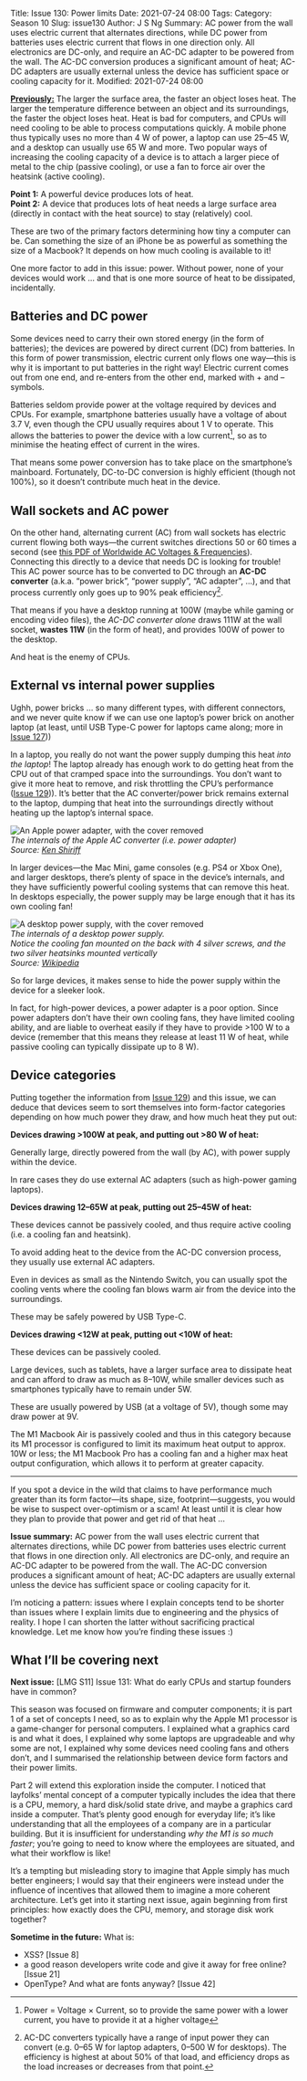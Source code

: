 Title: Issue 130: Power limits
Date: 2021-07-24 08:00
Tags: 
Category: Season 10
Slug: issue130
Author: J S Ng
Summary: AC power from the wall uses electric current that alternates directions, while DC power from batteries uses electric current that flows in one direction only. All electronics are DC-only, and require an AC-DC adapter to be powered from the wall. The AC-DC conversion produces a significant amount of heat; AC-DC adapters are usually external unless the device has sufficient space or cooling capacity for it.
Modified: 2021-07-24 08:00

[**Previously:**](https://buttondown.email/laymansguide/archive/) The larger the surface area, the faster an object loses heat. The larger the temperature difference between an object and its surroundings, the faster the object loses heat. Heat is bad for computers, and CPUs will need cooling to be able to process computations quickly. A mobile phone thus typically uses no more than 4 W of power, a laptop can use 25–45 W, and a desktop can usually use 65 W and more. Two popular ways of increasing the cooling capacity of a device is to attach a larger piece of metal to the chip (passive cooling), or use a fan to force air over the heatsink (active cooling).

**Point 1:** A powerful device produces lots of heat.  
**Point 2:** A device that produces lots of heat needs a large surface area (directly in contact with the heat source) to stay (relatively) cool.

These are two of the primary factors determining how tiny a computer can be. Can something the size of an iPhone be as powerful as something the size of a Macbook? It depends on how much cooling is available to it!

One more factor to add in this issue: power. Without power, none of your devices would work ... and that is one more source of heat to be dissipated, incidentally.

## Batteries and DC power

Some devices need to carry their own stored energy (in the form of batteries); the devices are powered by direct current (DC) from batteries. In this form of power transmission, electric current only flows one way—this is why it is important to put batteries in the right way! Electric current comes out from one end, and re-enters from the other end, marked with + and – symbols.

Batteries seldom provide power at the voltage required by devices and CPUs. For example, smartphone batteries usually have a voltage of about 3.7 V, even though the CPU usually requires about 1 V to operate. This allows the batteries to power the device with a low current[^1], so as to minimise the heating effect of current in the wires.

[^1]: Power = Voltage × Current, so to provide the same power with a lower current, you have to provide it at a higher voltage

That means some power conversion has to take place on the smartphone’s mainboard. Fortunately, DC-to-DC conversion is highly efficient (though not 100%), so it doesn’t contribute much heat in the device.

## Wall sockets and AC power

On the other hand, alternating current (AC) from wall sockets has electric current flowing both ways—the current switches directions 50 or 60 times a second (see [this PDF of Worldwide AC Voltages & Frequencies](https://www.oaktreeproducts.com/img/product/description/List%20of%20Worldwide%20AC%20Voltages.pdf)). Connecting this directly to a device that needs DC is looking for trouble! This AC power source has to be converted to DC through an **AC-DC converter** (a.k.a. “power brick”, “power supply”, “AC adapter”, …), and that process currently only goes up to 90% peak efficiency[^2].

[^2]: AC-DC converters typically have a range of input power they can convert (e.g. 0–65 W for laptop adapters, 0–500 W for desktops). The efficiency is highest at about 50% of that load, and efficiency drops as the load increases or decreases from that point.

That means if you have a desktop running at 100W (maybe while gaming or encoding video files), the *AC-DC converter alone* draws 111W at the wall socket, **wastes 11W** (in the form of heat), and provides 100W of power to the desktop.

And heat is the enemy of CPUs.

## External vs internal power supplies

Ughh, power bricks … so many different types, with different connectors, and we never quite know if we can use one laptop’s power brick on another laptop (at least, until USB Type-C power for laptops came along; more in [Issue 127]({filename}/season10/issue127/issue127.md)))

In a laptop, you really do not want the power supply dumping this heat *into the laptop*! The laptop already has enough work to do getting heat from the CPU out of that cramped space into the surroundings. You don’t want to give it more heat to remove, and risk throttling the CPU’s performance ([Issue 129]({filename}/season10/issue129/issue129.md))). It’s better that the AC converter/power brick remains external to the laptop, dumping that heat into the surroundings directly without heating up the laptop’s internal space.

![An Apple power adapter, with the cover removed]({attach}/season10/issue130/issue130_01.jpg)  
*The internals of the Apple AC converter (i.e. power adapter)<br />Source: [Ken Shiriff](http://www.righto.com/2015/11/macbook-charger-teardown-surprising.html)*    

In larger devices—the Mac Mini, game consoles (e.g. PS4 or Xbox One), and larger desktops, there’s plenty of space in the device’s internals, and they have sufficiently powerful cooling systems that can remove this heat. In desktops especially, the power supply may be large enough that it has its own cooling fan!

![A desktop power supply, with the cover removed]({attach}/season10/issue130/issue130_02.jpg)  
*The internals of a desktop power supply.<br />Notice the cooling fan mounted on the back with 4 silver screws, and the two silver heatsinks mounted vertically<br />Source: [Wikipedia](https://en.wikipedia.org/wiki/Power_supply_unit_(computer))*    

So for large devices, it makes sense to hide the power supply within the device for a sleeker look.

In fact, for high-power devices, a power adapter is a poor option. Since power adapters don’t have their own cooling fans, they have limited cooling ability, and are liable to overheat easily if they have to provide >100 W to a device (remember that this means they release at least 11 W of heat, while passive cooling can typically dissipate up to 8 W).

## Device categories

Putting together the information from [Issue 129]({filename}/season10/issue129/issue129.md)) and this issue, we can deduce that devices seem to sort themselves into form-factor categories depending on how much power they draw, and how much heat they put out:

**Devices drawing >100W at peak, and putting out >80 W of heat:**

Generally large, directly powered from the wall (by AC), with power supply within the device.

In rare cases they do use external AC adapters (such as high-power gaming laptops).

**Devices drawing 12–65W at peak, putting out 25–45W of heat:**

These devices cannot be passively cooled, and thus require active cooling (i.e. a cooling fan and heatsink).

To avoid adding heat to the device from the AC-DC conversion process, they usually use external AC adapters.

Even in devices as small as the Nintendo Switch, you can usually spot the cooling vents where the cooling fan blows warm air from the device into the surroundings.

These may be safely powered by USB Type-C.

**Devices drawing <12W at peak, putting out <10W of heat:**

These devices can be passively cooled.

Large devices, such as tablets, have a larger surface area to dissipate heat and can afford to draw as much as 8–10W, while smaller devices such as smartphones typically have to remain under 5W.

These are usually powered by USB (at a voltage of 5V), though some may draw power at 9V.

The M1 Macbook Air is passively cooled and thus in this category because its M1 processor is configured to limit its maximum heat output to approx. 10W or less; the M1 Macbook Pro has a cooling fan and a higher max heat output configuration, which allows it to perform at greater capacity.

<hr />

If you spot a device in the wild that claims to have performance much greater than its form factor—its shape, size, footprint—suggests, you would be wise to suspect over-optimism or a scam! At least until it is clear how they plan to provide that power and get rid of that heat …

**Issue summary:** AC power from the wall uses electric current that alternates directions, while DC power from batteries uses electric current that flows in one direction only. All electronics are DC-only, and require an AC-DC adapter to be powered from the wall. The AC-DC conversion produces a significant amount of heat; AC-DC adapters are usually external unless the device has sufficient space or cooling capacity for it.

I’m noticing a pattern: issues where I explain concepts tend to be shorter than issues where I explain limits due to engineering and the physics of reality. I hope I can shorten the latter without sacrificing practical knowledge. Let me know how you’re finding these issues :)

## What I’ll be covering next

**Next issue:** [LMG S11] Issue 131: What do early CPUs and startup founders have in common?

This season was focused on firmware and computer components; it is part 1 of a set of concepts I need, so as to explain why the Apple M1 processor is a game-changer for personal computers. I explained what a graphics card is and what it does, I explained why some laptops are upgradeable and why some are not, I explained why some devices need cooling fans and others don’t, and I summarised the relationship between device form factors and their power limits.

Part 2 will extend this exploration inside the computer. I noticed that layfolks’ mental concept of a computer typically includes the idea that there is a CPU, memory, a hard disk/solid state drive, and maybe a graphics card inside a computer. That’s plenty good enough for everyday life; it’s like understanding that all the employees of a company are in a particular building. But it is insufficient for understanding *why the M1 is so much faster*; you’re going to need to know where the employees are situated, and what their workflow is like!

It’s a tempting but misleading story to imagine that Apple simply has much better engineers; I would say that their engineers were instead under the influence of incentives that allowed them to imagine a more coherent architecture. Let’s get into it starting next issue, again beginning from first principles: how exactly does the CPU, memory, and storage disk work together?

**Sometime in the future:** What is:

- XSS? [Issue 8]
- a good reason developers write code and give it away for free online? [Issue 21]
- OpenType? And what are fonts anyway? [Issue 42]
